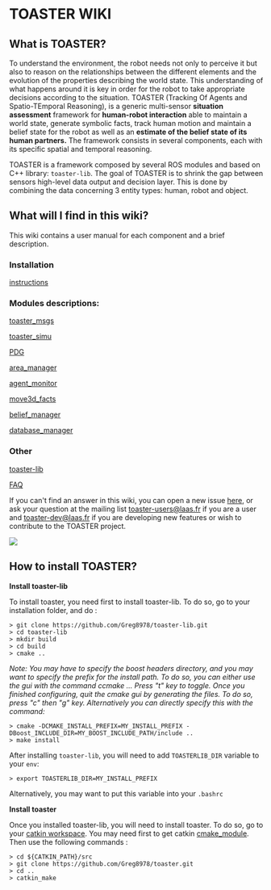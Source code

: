 # TOASTER WIKI

## What is TOASTER?
To understand the environment, the robot needs not only to perceive it but also to reason on the relationships between the different elements and the evolution of the properties describing the world state. This understanding of what happens around it is key in order for the robot to take appropriate decisions according to the situation. TOASTER (Tracking Of Agents and Spatio-TEmporal Reasoning), is a generic multi-sensor **situation assessment** framework for **human-robot interaction** able to maintain a world state, generate symbolic facts, track human motion and maintain a belief state for the robot as well as an **estimate of the belief state of its human partners.** The framework consists in several components, each with its specific spatial and temporal reasoning. 

TOASTER is a framework composed by several ROS modules and based on C++ library: `toaster-lib`. The goal of TOASTER is to shrink the gap between sensors high-level data output and decision layer. This is done by combining the data concerning 3 entity types: human, robot and object.

## What will I find in this wiki?
This wiki contains a user manual for each component and a brief description.

### Installation
[instructions](https://github.com/Greg8978/toaster/wiki/Installation)
### Modules descriptions:
[toaster_msgs](https://github.com/Greg8978/toaster/wiki/toaster_msgs)

[toaster_simu](https://github.com/Greg8978/toaster/wiki/toaster_simu)

[PDG](https://github.com/Greg8978/toaster/wiki/PDG)

[area_manager](https://github.com/Greg8978/toaster/wiki/area_manager)

[agent_monitor](https://github.com/Greg8978/toaster/wiki/agent_monitor)

[move3d_facts](https://github.com/Greg8978/toaster/wiki/move3d_facts)

[belief_manager](https://github.com/Greg8978/toaster/wiki/belief_manager)

[database_manager](https://github.com/Greg8978/toaster/wiki/database_manager)

### Other
[toaster-lib](https://github.com/Greg8978/toaster/wiki/toaster-lib)

[FAQ](https://github.com/Greg8978/toaster/wiki/FAQ)




If you can't find an answer in this wiki, you can open a new issue [here](https://github.com/Greg8978/toaster/issues), or ask your question at the mailing list [toaster-users@laas.fr](https://sympa.laas.fr/sympa/info/toaster-users) if you are a user and [toaster-dev@laas.fr](https://sympa.laas.fr/sympa/info/toaster-dev) if you are developing new features or wish to contribute to the TOASTER project.

![](http://i.imgur.com/7DTlww0.png)

## How to install TOASTER?
**Install toaster-lib**

To install toaster, you need first to install toaster-lib.
To do so, go to your installation folder, and do :

```shell
> git clone https://github.com/Greg8978/toaster-lib.git
> cd toaster-lib
> mkdir build
> cd build
> cmake ..
```

_Note: You may have to specify the boost headers directory, and you may want to specify the prefix for the install path. To do so, you can either use the gui with the command ccmake ... Press "t" key to toggle._
_Once you finished configuring, quit the cmake gui by generating the files. To do so, press "c" then "g" key._
_Alternatively you can directly specify this with the command:_

```shell
> cmake -DCMAKE_INSTALL_PREFIX=MY_INSTALL_PREFIX -DBoost_INCLUDE_DIR=MY_BOOST_INCLUDE_PATH/include ..
> make install
```

After installing `toaster-lib`, you will need to add `TOASTERLIB_DIR` variable to your `env`:

```shell
> export TOASTERLIB_DIR=MY_INSTALL_PREFIX
```

Alternatively, you may want to put this variable into your `.bashrc` 

**Install toaster**

Once you installed toaster-lib, you will need to install toaster.
To do so, go to your [catkin workspace](http://wiki.ros.org/catkin/Tutorials/create_a_workspace).
You may need first to get catkin [cmake_module](http://wiki.ros.org/cmake_modules). Then use the following commands :

```shell
> cd ${CATKIN_PATH}/src
> git clone https://github.com/Greg8978/toaster.git
> cd ..
> catkin_make
```